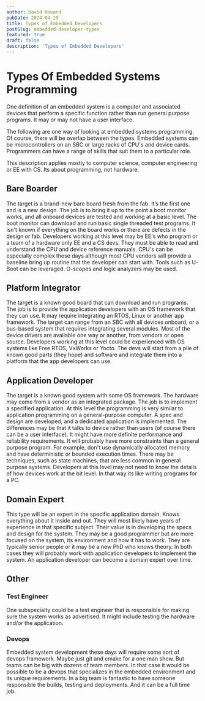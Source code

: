 ```yaml
---
author: David Howard
pubDate: 2024-04-29
title: Types of Embedded Developers
postSlug: embedded-developer-types
featured: true
draft: false
description: 'Types of Embedded Developers'
---
```


# Types Of Embedded Systems Programming

One definition of an embedded system is a computer and associated devices that perform a specific function rather than run general purpose programs. It may or may not have a user interface.

The following are one way of looking at embedded systems programming. Of course, there will be overlap between the types. Embedded systems can be microcontrollers on an SBC or large racks of CPU's and device cards. Programmers can have a range of skills that suit them to a particular role.

This description applies mostly to computer science, computer engineering or EE with CS. Its about programming, not hardware.

## Bare Boarder

The target is a brand-new bare board fresh from the fab. It’s the first one and is a new design. The job is to bring it up to the point a boot monitor works, and all onboard devices are tested and working at a basic level. The boot monitor can download and run basic single threaded test programs. It isn't known if everything on the board works or there are defects in the design or fab.
Developers working at this level may be EE's who program or a team of a hardware only EE and a CS devs. They must be able to read and understand the CPU and device reference manuals. CPU's can be especially complex these days although most CPU vendors will provide a baseline bring up routine that the developer can start with. Tools such as U-Boot can be leveraged. O-scopes and logic analyzers may be used.

## Platform Integrator

The target is a known good board that can download and run programs. The job is to provide the application developers with an OS framework that they can use. It may require integrating an RTOS, Linux or another app framework.
The target can range from an SBC with all devices onboard, or a bus-based system that requires integrating several modules. Most of the device drivers are available one way or another, from vendors or open source. Developers working at this level could be experienced with OS systems like Free RTOS, VxWorks or Yocto.
The devs will start from a pile of known good parts (they hope) and software and integrate them into a platform that the app developers can use.

## Application Developer

The target is a known good system with some OS framework. The hardware may come from a vendor as an integrated package. The job is to implement a specified application. At this level the programming is very similar to application programming on a general-purpose computer. A spec and design are developed, and a dedicated application is implemented. The differences may be that it talks to device rather than users (of course there can be a user interface). It might have more definite performance and reliability requirements. It will probably have more constraints than a general purpose program. For example, don't use dynamically allocated memory and have deterministic or bounded execution times. There may be techniques, such as state machines, that are less common in general purpose systems.
Developers at this level may not need to know the details of how devices work at the bit level. In that way its like writing programs for a PC.

## Domain Expert

This type will be an expert in the specific application domain. Knows everything about it inside and out. They will most likely have years of experience in that specific subject. Their value is in developing the specs and design for the system. They may be a good programmer but are more focused on the system, its environment and how it has to work. They are typically senior people or it may be a new PhD who knows theory. In both cases they will probably work with application developers to implement the system. An application developer can become a domain expert over time.

## Other

### Test Engineer

One subspecialty could be a test engineer that is responsible for making sure the system works as advertised. It might include testing the hardware and/or the application.

### Devops

Embedded system development these days will require some sort of devops framework. Maybe just git and cmake for a one man show. But teams can be big with dozens of team members. In that case it would be possible to be a devops that specializes in the embedded environment and its unique requirements. In a big team is fantastic to have someone responsible the builds, testing and deployments. And it can be a full time job.
